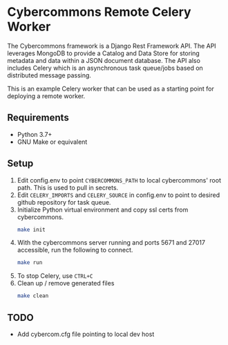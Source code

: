 Cybercommons Remote Celery Worker 
=======

The Cybercommons framework is a Django Rest Framework API. The API leverages MongoDB to provide a Catalog and Data Store for storing metadata and data within a JSON document database. The API also includes Celery which is an asynchronous task queue/jobs based on distributed message passing.

This is an example Celery worker that can be used as a starting point for deploying a remote worker.

## Requirements

* Python 3.7+
* GNU Make or equivalent

## Setup
1. Edit config.env to point `CYBERCOMMONS_PATH` to local cybercommons' root path. This is used to pull in secrets.
1. Edit `CELERY_IMPORTS` and `CELERY_SOURCE` in config.env to point to desired github repository for task queue.
1. Initialize Python virtual environment and copy ssl certs from cybercommons.
    ```sh
    make init
    ```
1. With the cybercommons server running and ports 5671 and 27017 accessible, run the following to connect.
    ```sh
    make run
    ```
1. To stop Celery, use `CTRL+C`
1. Clean up / remove generated files
    ```sh
    make clean
    ```

## TODO
* Add cybercom.cfg file pointing to local dev host
